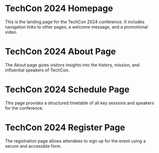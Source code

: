 # TechCon 2024 Homepage

This is the landing page for the TechCon 2024 conference. It includes navigation links to other pages, a welcome message, and a promotional video.

# TechCon 2024 About Page

The About page gives visitors insights into the history, mission, and influential speakers of TechCon.

# TechCon 2024 Schedule Page

This page provides a structured timetable of all key sessions and speakers for the conference.

# TechCon 2024 Register Page

The registration page allows attendees to sign up for the event using a secure and accessible form.
